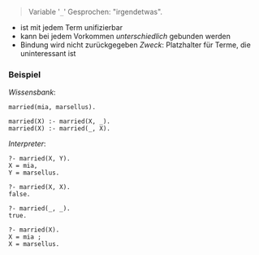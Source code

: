 > Variable '`_`' 
> Gesprochen: "irgendetwas".

- ist mit jedem Term unifizierbar
- kann bei jedem Vorkommen _unterschiedlich_ gebunden werden
- Bindung wird nicht zurückgegeben
_Zweck_: Platzhalter für Terme, die uninteressant ist

### Beispiel
_Wissensbank_:
```
married(mia, marsellus).

married(X) :- married(X, _).
married(X) :- married(_, X).
```
_Interpreter_:
```
?- married(X, Y).
X = mia,
Y = marsellus.

?- married(X, X).
false.

?- married(_, _).
true.

?- married(X).
X = mia ;
X = marsellus.
```